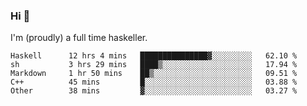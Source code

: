 ### Hi 👋

I'm (proudly) a full time haskeller.

<!--START_SECTION:waka-->

```text
Haskell      12 hrs 4 mins   ███████████████▓░░░░░░░░░   62.10 %
sh           3 hrs 29 mins   ████▒░░░░░░░░░░░░░░░░░░░░   17.94 %
Markdown     1 hr 50 mins    ██▒░░░░░░░░░░░░░░░░░░░░░░   09.51 %
C++          45 mins         █░░░░░░░░░░░░░░░░░░░░░░░░   03.88 %
Other        38 mins         ▓░░░░░░░░░░░░░░░░░░░░░░░░   03.27 %
```

<!--END_SECTION:waka-->
